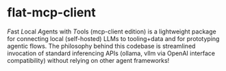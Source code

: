 # flat-mcp-client
*F*ast *L*ocal *A*gents with *T*ools (mcp-client edition) is a lightweight package for connecting local (self-hosted) LLMs to tooling+data and for prototyping agentic flows.  The philosophy behind this codebase is streamlined invocation of standard inferencing APIs (ollama, vllm via OpenAI interface compatibility) without relying on other agent frameworks!
